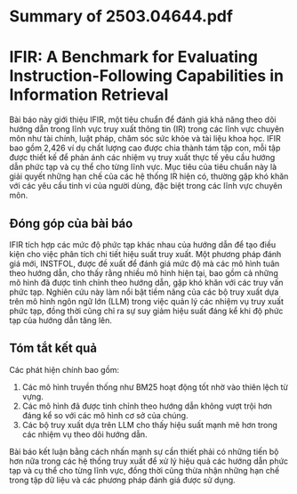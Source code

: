 # Summary of 2503.04644.pdf

# IFIR: A Benchmark for Evaluating Instruction-Following Capabilities in Information Retrieval

Bài báo này giới thiệu IFIR, một tiêu chuẩn để đánh giá khả năng theo dõi hướng dẫn trong lĩnh vực truy xuất thông tin (IR) trong các lĩnh vực chuyên môn như tài chính, luật pháp, chăm sóc sức khỏe và tài liệu khoa học. IFIR bao gồm 2,426 ví dụ chất lượng cao được chia thành tám tập con, mỗi tập được thiết kế để phản ánh các nhiệm vụ truy xuất thực tế yêu cầu hướng dẫn phức tạp và cụ thể cho từng lĩnh vực. Mục tiêu của tiêu chuẩn này là giải quyết những hạn chế của các hệ thống IR hiện có, thường gặp khó khăn với các yêu cầu tinh vi của người dùng, đặc biệt trong các lĩnh vực chuyên môn.

## Đóng góp của bài báo

IFIR tích hợp các mức độ phức tạp khác nhau của hướng dẫn để tạo điều kiện cho việc phân tích chi tiết hiệu suất truy xuất. Một phương pháp đánh giá mới, INSTFOL, được đề xuất để đánh giá mức độ mà các mô hình tuân theo hướng dẫn, cho thấy rằng nhiều mô hình hiện tại, bao gồm cả những mô hình đã được tinh chỉnh theo hướng dẫn, gặp khó khăn với các truy vấn phức tạp. Nghiên cứu này làm nổi bật tiềm năng của các bộ truy xuất dựa trên mô hình ngôn ngữ lớn (LLM) trong việc quản lý các nhiệm vụ truy xuất phức tạp, đồng thời cũng chỉ ra sự suy giảm hiệu suất đáng kể khi độ phức tạp của hướng dẫn tăng lên.

## Tóm tắt kết quả

Các phát hiện chính bao gồm:
1. Các mô hình truyền thống như BM25 hoạt động tốt nhờ vào thiên lệch từ vựng.
2. Các mô hình đã được tinh chỉnh theo hướng dẫn không vượt trội hơn đáng kể so với các mô hình cơ sở của chúng.
3. Các bộ truy xuất dựa trên LLM cho thấy hiệu suất mạnh mẽ hơn trong các nhiệm vụ theo dõi hướng dẫn.

Bài báo kết luận bằng cách nhấn mạnh sự cần thiết phải có những tiến bộ hơn nữa trong các hệ thống truy xuất để xử lý hiệu quả các hướng dẫn phức tạp và cụ thể cho từng lĩnh vực, đồng thời cũng thừa nhận những hạn chế trong tập dữ liệu và các phương pháp đánh giá được sử dụng.
